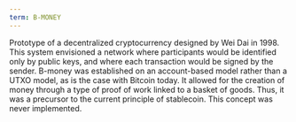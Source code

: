 ```yaml
---
term: B-MONEY
---
```


Prototype of a decentralized cryptocurrency designed by Wei Dai in 1998. This system envisioned a network where participants would be identified only by public keys, and where each transaction would be signed by the sender. B-money was established on an account-based model rather than a UTXO model, as is the case with Bitcoin today. It allowed for the creation of money through a type of proof of work linked to a basket of goods. Thus, it was a precursor to the current principle of stablecoin. This concept was never implemented.